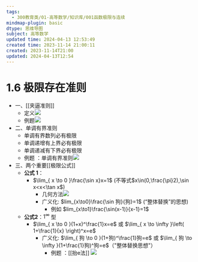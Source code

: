 ```yaml
---
tags:
  - 300教育类/01-高等数学/知识库/001函数极限与连续
mindmap-plugin: basic
dtype: 思维导图
subject: 高等数学
updated time: 2024-04-13 12:53:49
created time: 2023-11-14 21:00:11
created: 2023-11-14T21:00
updated: 2024-04-13T12:54
---
```

# 1.6 极限存在准则
- 一、[[夹逼准则]]
    - 定义![](https://api2.mubu.com/v3/document_image/577f7c9a-c710-4c9a-af35-a2a032e76f5d-26626835.jpg)  
    - 例题![](https://api2.mubu.com/v3/document_image/f6e7f44d-569a-4d0f-93b7-b72328cc8298-26626835.jpg)  
- 二、单调有界准则  
	- 单调有界数列必有极限  
	- 单调递增有上界必有极限  
	- 单调递减有下界必有极限  
	- 例题 ：单调有界准则![](https://api2.mubu.com/v3/document_image/4c5cad27-7c1a-4a3a-af27-88fa0da23c43-26626835.jpg)  
- 三、两个重要[[极限公式]]
    - **公式 1**：
        - $\lim_{ x \to 0 }\frac{\sin x}x=1$ (不等式$x\in(0,\frac{\pi}2),\sin x<x<\tan x$)
	        - 几何方法![](https://api2.mubu.com/v3/document_image/6f445148-7dd9-495d-bf9e-2f43356cbbce-26626835.jpg)
	        - 广义化: $lim_{x\to0}\frac{\sin 狗}{狗}=1$ (“整体替换”的思想)
		        - 例如 $lim_{x\to1}\frac{\sin(x-1)}{x-1}=1$
    - **公式2**：$1^\infty$ 型
        - $\lim_{ x \to 0 }(1+x)^\frac{1}x=e$ 或 $\lim_{ x \to \infty }\left( 1+\frac{1}{x} \right)^x=e$
	        - 广义化: $\lim_{ 狗 \to 0 }(1+狗)^\frac{1}狗=e$ 或 $\lim_{ 狗 \to \infty }(1+\frac{1}狗)^狗=e$（"整体替换思想"）
		        - 例题 ：[[抬e法]] ![](https://api2.mubu.com/v3/document_image/728598a9-8af4-4f1a-a25d-3d1c258dbb86-26626835.jpg)